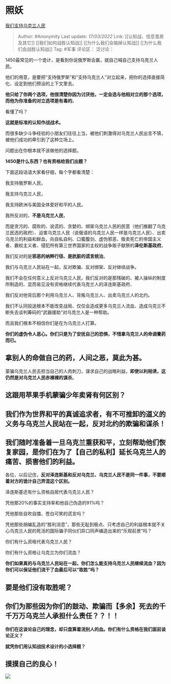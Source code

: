 # 照妖
[我们支持乌克兰人民](https://zhuanlan.zhihu.com/p/481507703)

> Author: #Anonymity
> Last update: *17/03/2022*
> Link: [[认知战、信息茧房及其它]] [[我们如何战胜认知战]] [[为什么我们会输掉认知战]] [[为什么我们会战胜认知战]]
> Tag: #军事
> 评论区：
> 泛讨论：

1450最常见的一个诡计，是看到你说俄罗斯会赢，就自己喊自己支持乌克兰人民。

他们的用意，是要把“支持俄罗斯”和“支持乌克兰人”对立起来，把你的选择直接简化、设定到他们预设的上下文里去。

**他只给了你两个选项，他很清楚你因为讨厌他，一定会选与他相对立的那个选项，而他为你准备的对立选项是有毒的**。

看懂了吗？

**这就是标准的认知作战战术。**

而很多缺少斗争经验的小朋友们往往上当，被他们刺激得对乌克兰人民出言不慎，被他们成功的牵引到了这种立场上。

问题出在你根本就不该做他的选择题。

**1450是什么东西？也有资格给我们出题？**

下面这段话请大家看仔细，每个字都看清楚：

我支持俄罗斯人民，

我支持乌克兰人民，

我支持欧洲与美国全体爱好和平的人民。

我所反对的，**不是乌克兰人民**，

而是贪污的、腐败的、说谎的、贪婪的、绑架乌克兰人民的民意（他们推翻了乌克兰民选的政府）、迫害乌克兰人民（说俄语的乌克兰人民一样是乌克兰人民）、出卖乌克兰的利益和鲜血，向自私自利、口蜜腹剑、虚伪邪恶、贩卖死亡的帝国主义者、霸权主义者、侵犯所有第三世界国家的主权的战争贩子献祭的**泽伦斯基政府**。

我们反对的是**邪恶的纳粹行径、是肮脏的谎言统治**。

我们与乌克兰人民站在一起，反对欺骗、反对绑架、反对继续战争。

我们不会在任何意义上反对乌克兰人民，我们反对的是那残破的、被人操纵的制度所制造的、显而易见没有资格继续代表乌克兰人的泽连斯基政府、

我们反对他背后那个利用乌克兰人、背叛乌克兰人、出卖乌克兰人的北约。

我们不认同投送根本不能改变战局、仅仅会造成更多乌克兰人流血、造成乌克兰不断失去谈判筹码的“武器援助”对乌克兰人是一种帮助。

而且我们根本不相信你们是在为乌克兰人打算。

**你们的虚伪令人恶心。你们只是为了安抚自己的恐惧，不惜拿乌克兰人的命调膏药而已。**

## **拿别人的命做自己的药，人间之恶，莫此为甚。**

蒙骗乌克兰人民去担当自己的人肉刺刀，谋求自己的战略利益，**即使以利相诱，这仍然是对乌克兰人民赤裸裸的谋杀**。

## **这跟用苹果手机蒙骗少年卖肾有何区别？**

## **我们作为世界和平的真诚追求者，有不可推卸的道义的义务与乌克兰人民站在一起，反对北约的欺骗和谋杀！**

## **我们随时准备着一旦乌克兰重获和平，立刻帮助他们恢复家园，是你们在为了【自己的私利】延长乌克兰人的痛苦、损害他们的利益。**

各位，以后记住，**反对泽连斯基和反对乌克兰、乌克兰人民不是同一件事，不要顺着对方的诡计自己弄混这个区别。**

泽连斯基还有什么资格自居代表乌克兰人民？

凭他那20%的事实支持率和他自己伪造的91%吗？

凭他那些自吹自擂、苍白可笑的谎言吗？

凭他那些胡编乱造的“胜利消息”，那些无耻到极点、只考虑自己的利益根本就不关心乌克兰人民的死活的国际骗子同伙们异口同声编造出来的“乐观前景”吗？

你们有什么资格代表乌克兰人民？

你们有什么资格让乌克兰为你们流血？

**你们如果真的与乌克兰人民站在一起，你们怎么能支持乌克兰人民继续流血？因为你们可以保证他们流干了血最后可以“取胜”吗？**

## 要是他们没有取胜呢？

## 你们为那些因为你们的鼓动、欺骗而【多余】死去的千千万万乌克兰人承担什么责任？？！！

**你们在这谈论自己的理念，却只盘算着流别人的血。你们有什么资格在我们面前谈论正义？**

**就凭你们用认知战技术设计的小选择题？**

## **摸摸自己的良心！**

![](https://pic4.zhimg.com/v2-4bac8989aab676b8af0f7e0f60c685bf_b.jpg)
